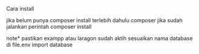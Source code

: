 Cara install

jika belum punya composer install terlebih dahulu composer
jika sudah jalankan perintah composer install

note*
pastikan exampp atau laragon sudah aktih
sesuaikan nama database di file.env 
import database  
